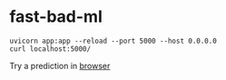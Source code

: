 # fast-bad-ml

```
uvicorn app:app --reload --port 5000 --host 0.0.0.0
curl localhost:5000/
```

Try a prediction in [browser](http://localhost:5000/predict?feature_1=0&feature_2=1&feature_3=2)
